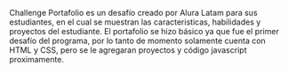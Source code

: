 Challenge Portafolio es un desafío creado por Alura Latam para sus estudiantes, en el cual se muestran las caracteristicas, habilidades y proyectos del estudiante. 
El portafolio se hizo básico ya que fue el primer desafío del programa, por lo tanto de momento solamente cuenta con HTML y CSS, pero se le agregaran proyectos y código javascript proximamente.
